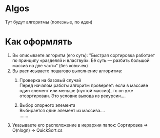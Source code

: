 # Algos
Тут будут алгоритмы (полезные, по идеи)

# Как оформлять
1. Вы описываете алгоритм (его суть): "Быстрая сортировка работает по принципу «разделяй и властвуй». Её суть — разбить большой массив на две части" (без ковычек)
2. Вы расписываете пошагово выполнение алгоритма:
	1. Проверка на базовый случай  
	Перед началом работы алгоритм проверяет: если в массиве один элемент или меньше (пустой массив), то он уже отсортирован. Это условие выхода из рекурсии....  
	
 	2. Выбор опорного элемента  
	Выбирается один элемент из массива....  
	.......
3. Указываете его расположение в иерархии папок: Сортировка => O(nlogn) => QuickSort.cs
